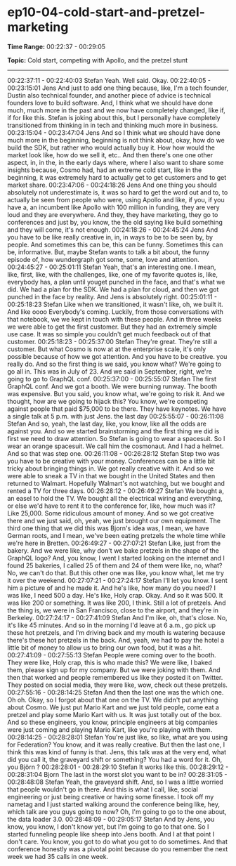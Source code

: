 # ep10-04-cold-start-and-pretzel-marketing

**Time Range:** 00:22:37 - 00:29:05

**Topic:** Cold start, competing with Apollo, and the pretzel stunt

---

00:22:37:11 - 00:22:40:03
Stefan
Yeah. Well said. Okay.
00:22:40:05 - 00:23:15:01
Jens
And just to add one thing because, like, I'm a tech founder, Dustin also technical founder, and
another piece of advice is technical founders love to build software. And, I think what we should
have done much, much more in the past and we now have completely changed, like if, if for like
this. Stefan is joking about this, but I personally have completely transitioned from thinking in in
tech and thinking much more in business.
00:23:15:04 - 00:23:47:04
Jens
And so I think what we should have done much more in the beginning, beginning is not think
about, okay, how do we build the SDK, but rather who would actually buy it. How how would the
market look like, how do we sell it, etc.. And then there's one one other aspect, in, in the, in the
early days where, where I also want to share some insights because, Cosmo had, had an
extreme cold start, like in the beginning, it was extremely hard to actually get to get customers
and to get market share.
00:23:47:06 - 00:24:18:26
Jens
And one thing you should absolutely not underestimate is, it was so hard to get the word out
and to, to actually be seen from people who were, using Apollo and like, if you, if you have a, an
incumbent like Apollo with 100 million in funding, they are very loud and they are everywhere.
And they, they have marketing, they go to conferences and just by, you know, the the old saying
like build something and they will come, it's not enough.
00:24:18:26 - 00:24:45:24
Jens
And you have to be like really creative in, in, in ways to be to be seen by, by people. And
sometimes this can be, this can be funny. Sometimes this can be, informative. But, maybe
Stefan wants to talk a bit about, the funny episode of, how wundergraph got some, some, love
and attention.
00:24:45:27 - 00:25:01:11
Stefan
Yeah, that's an interesting one. I mean, like, first, like, with the challenges, like, one of my
favorite quotes is, like, everybody has, a plan until youget punched in the face, and that's what
we did. We had a plan for the SDK. We had a plan for cloud, and then we got punched in the
face by reality. And Jens is absolutely right.
00:25:01:11 - 00:25:18:23
Stefan
Like when we transitioned, it wasn't like, oh, we built it. And like oooo Everybody's coming.
Luckily, from those conversations with that notebook, we we kept in touch with these people.
And in three weeks we were able to get the first customer. But they had an extremely simple
use case. It was so simple you couldn't get much feedback out of that customer.
00:25:18:23 - 00:25:37:00
Stefan
They're great. They're still a customer. But what Cosmo is now at at the enterprise scale, it's
only possible because of how we got attention. And you have to be creative. you really do. And
so the first thing is we said, you know what? We're going to go all in. This was in July of 23. And
we said in September, right, we're going to go to GraphQL conf.
00:25:37:00 - 00:25:55:07
Stefan
The first GraphQL conf. And we got a booth. We were burning runway. The booth was
expensive. But you said, you know what, we're going to risk it. And we thought, how are we
going to hijack this? You know, we're competing against people that paid $75,000 to be there.
They have keynotes. We have a single talk at 5 p.m. with just Jens. the last day
00:25:55:07 - 00:26:11:08
Stefan
And so, yeah, the last day, like, you know, like all the odds are against you. And so we started
brainstorming and the first thing we did is first we need to draw attention. So Stefan is going to
wear a spacesuit. So I wear an orange spacesuit. We call him the cosmonaut. And I had a
helmet. And so that was step one.
00:26:11:08 - 00:26:28:12
Stefan
Step two was you have to be creative with your money. Conferences can be a little bit tricky
about bringing things in. We got really creative with it. And so we were able to sneak a TV in that
we bought in the United States and then returned to Walmart. Hopefully Walmart's not watching,
but we bought and rented a TV for three days.
00:26:28:12 - 00:26:49:27
Stefan
We bought a, an easel to hold the TV. We bought all the electrical wiring and everything, or else
we'd have to rent it to the conference for, like, how much was it? Like 25,000. Some ridiculous
amount of money. And so we got creative there and we just said, oh, yeah, we just brought our
own equipment. The third one thing that we did this was Bjorn's idea was, I mean, we have
German roots, and I mean, we've been eating pretzels the whole time while we're here in
Bretten.
00:26:49:27 - 00:27:07:21
Stefan
Like, just from the bakery. And we were like, why don't we bake pretzels in the shape of the
GraphQL logo? And, you know, I went I started looking on the internet and I found 25 bakeries, I
called 25 of them and 24 of them were like, no, what? No, we can't do that. But this other one
was like, you know what, let me try it over the weekend.
00:27:07:21 - 00:27:24:17
Stefan
I'll let you know. I sent him a picture of and he made it. And he's like, how many do you need? I
was like, I need 500 a day. He's like, Holy crap. Okay. And so it was 500. It was like 200 or
something. It was like 200, I think. Still a lot of pretzels. And the thing is, we were in San
Francisco, close to the airport, and they're in Berkeley.
00:27:24:17 - 00:27:41:09
Stefan
And I'm like, oh, that's close. No, it's like 45 minutes. And so in the morning I'd leave at 6 a.m.,
go pick up these hot pretzels, and I'm driving back and my mouth is watering because there's
these hot pretzels in the back. And, yeah, we had to pay the hotel a little bit of money to allow us
to bring our own food, but it was a hit.
00:27:41:09 - 00:27:55:13
Stefan
People were coming over to the booth. They were like, Holy crap, this is who made this? We
were like, I baked them, please sign up for my company. But we were joking with them. And
then that worked and people remembered us like they posted it on Twitter. They posted on
social media, they were like, wow, check out these pretzels.
00:27:55:16 - 00:28:14:25
Stefan
And then the last one was the which one. Oh oh. Okay, so I forgot about that one on the TV. We
didn't put anything about Cosmo. We just put Mario Kart and we just told people, come eat a
pretzel and play some Mario Kart with us. It was just totally out of the box. And so these
engineers, you know, principle engineers at big companies were just coming and playing Mario
Kart, like you're playing with them.
00:28:14:25 - 00:28:28:01
Stefan
You're just like, so like, what are you using for Federation? You know, and it was really creative.
But then the last one, I think this was kind of funny is that. Jens, this talk was at the very end,
what did you call it, the graveyard shift or something? You had a word for it. Oh, you Björn ?
00:28:28:01 - 00:28:29:10
Stefan
It works like this.
00:28:29:12 - 00:28:31:04
Bjorn
The last in the worst slot you want to be in?
00:28:31:05 - 00:28:48:08
Stefan
Yeah, the graveyard shift. And, so I was a little worried that people wouldn't go in there. And this
is what I call, like, social engineering or just being creative or having some finesse. I took off my
nametag and I just started walking around the conference being like, hey, which talk are you
guys going to now? Oh, I'm going to go to the one about, the data loader 3.0.
00:28:48:09 - 00:29:05:17
Stefan
And by Jens, you know, you know, I don't know yet, but I'm going to go to that one. So I started
funneling people like sheep into Jens booth. And I at that point I don't care. You know, you got to
do what you got to do sometimes. And that conference honestly was a pivotal point because do
you remember the next week we had 35 calls in one week.
